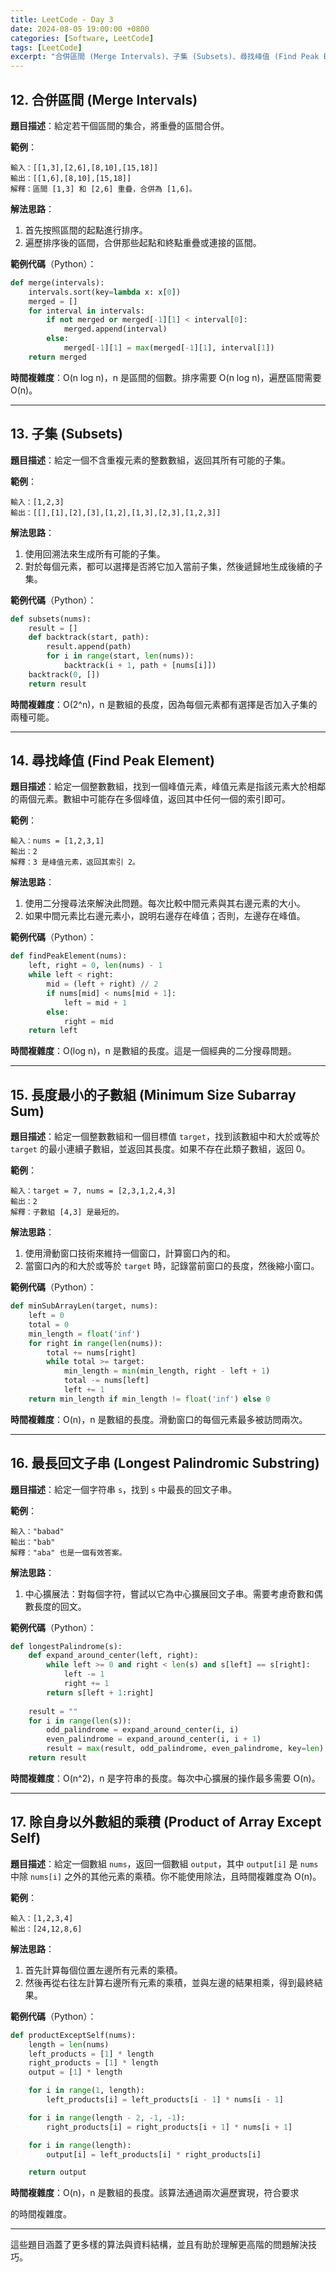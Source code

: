 ```yaml
---
title: LeetCode - Day 3
date: 2024-08-05 19:00:00 +0800
categories: [Software, LeetCode]
tags: [LeetCode] 
excerpt: "合併區間 (Merge Intervals)、子集 (Subsets)、尋找峰值 (Find Peak Element)、長度最小的子數組 (Minimum Size Subarray Sum)、最長回文子串 (Longest Palindromic Substring)、除自身以外數組的乘積 (Product of Array Except Self)"
---
```


## 12. **合併區間 (Merge Intervals)**
   **題目描述**：給定若干個區間的集合，將重疊的區間合併。

   **範例**：
   ```
   輸入：[[1,3],[2,6],[8,10],[15,18]]
   輸出：[[1,6],[8,10],[15,18]]
   解釋：區間 [1,3] 和 [2,6] 重疊，合併為 [1,6]。
   ```

   **解法思路**：
   1. 首先按照區間的起點進行排序。
   2. 遍歷排序後的區間，合併那些起點和終點重疊或連接的區間。

   **範例代碼**（Python）：
   ```python
   def merge(intervals):
       intervals.sort(key=lambda x: x[0])
       merged = []
       for interval in intervals:
           if not merged or merged[-1][1] < interval[0]:
               merged.append(interval)
           else:
               merged[-1][1] = max(merged[-1][1], interval[1])
       return merged
   ```

   **時間複雜度**：O(n log n)，n 是區間的個數。排序需要 O(n log n)，遍歷區間需要 O(n)。

---

## 13. **子集 (Subsets)**
   **題目描述**：給定一個不含重複元素的整數數組，返回其所有可能的子集。

   **範例**：
   ```
   輸入：[1,2,3]
   輸出：[[],[1],[2],[3],[1,2],[1,3],[2,3],[1,2,3]]
   ```

   **解法思路**：
   1. 使用回溯法來生成所有可能的子集。
   2. 對於每個元素，都可以選擇是否將它加入當前子集，然後遞歸地生成後續的子集。

   **範例代碼**（Python）：
   ```python
   def subsets(nums):
       result = []
       def backtrack(start, path):
           result.append(path)
           for i in range(start, len(nums)):
               backtrack(i + 1, path + [nums[i]])
       backtrack(0, [])
       return result
   ```

   **時間複雜度**：O(2^n)，n 是數組的長度，因為每個元素都有選擇是否加入子集的兩種可能。

---

## 14. **尋找峰值 (Find Peak Element)**
   **題目描述**：給定一個整數數組，找到一個峰值元素，峰值元素是指該元素大於相鄰的兩個元素。數組中可能存在多個峰值，返回其中任何一個的索引即可。

   **範例**：
   ```
   輸入：nums = [1,2,3,1]
   輸出：2
   解釋：3 是峰值元素，返回其索引 2。
   ```

   **解法思路**：
   1. 使用二分搜尋法來解決此問題。每次比較中間元素與其右邊元素的大小。
   2. 如果中間元素比右邊元素小，說明右邊存在峰值；否則，左邊存在峰值。

   **範例代碼**（Python）：
   ```python
   def findPeakElement(nums):
       left, right = 0, len(nums) - 1
       while left < right:
           mid = (left + right) // 2
           if nums[mid] < nums[mid + 1]:
               left = mid + 1
           else:
               right = mid
       return left
   ```

   **時間複雜度**：O(log n)，n 是數組的長度。這是一個經典的二分搜尋問題。

---

## 15. **長度最小的子數組 (Minimum Size Subarray Sum)**
   **題目描述**：給定一個整數數組和一個目標值 `target`，找到該數組中和大於或等於 `target` 的最小連續子數組，並返回其長度。如果不存在此類子數組，返回 0。

   **範例**：
   ```
   輸入：target = 7, nums = [2,3,1,2,4,3]
   輸出：2
   解釋：子數組 [4,3] 是最短的。
   ```

   **解法思路**：
   1. 使用滑動窗口技術來維持一個窗口，計算窗口內的和。
   2. 當窗口內的和大於或等於 `target` 時，記錄當前窗口的長度，然後縮小窗口。

   **範例代碼**（Python）：
   ```python
   def minSubArrayLen(target, nums):
       left = 0
       total = 0
       min_length = float('inf')
       for right in range(len(nums)):
           total += nums[right]
           while total >= target:
               min_length = min(min_length, right - left + 1)
               total -= nums[left]
               left += 1
       return min_length if min_length != float('inf') else 0
   ```

   **時間複雜度**：O(n)，n 是數組的長度。滑動窗口的每個元素最多被訪問兩次。

---

## 16. **最長回文子串 (Longest Palindromic Substring)**
   **題目描述**：給定一個字符串 `s`，找到 `s` 中最長的回文子串。

   **範例**：
   ```
   輸入："babad"
   輸出："bab"
   解釋："aba" 也是一個有效答案。
   ```

   **解法思路**：
   1. 中心擴展法：對每個字符，嘗試以它為中心擴展回文子串。需要考慮奇數和偶數長度的回文。
   
   **範例代碼**（Python）：
   ```python
   def longestPalindrome(s):
       def expand_around_center(left, right):
           while left >= 0 and right < len(s) and s[left] == s[right]:
               left -= 1
               right += 1
           return s[left + 1:right]
       
       result = ""
       for i in range(len(s)):
           odd_palindrome = expand_around_center(i, i)
           even_palindrome = expand_around_center(i, i + 1)
           result = max(result, odd_palindrome, even_palindrome, key=len)
       return result
   ```

   **時間複雜度**：O(n^2)，n 是字符串的長度。每次中心擴展的操作最多需要 O(n)。

---

## 17. **除自身以外數組的乘積 (Product of Array Except Self)**
   **題目描述**：給定一個數組 `nums`，返回一個數組 `output`，其中 `output[i]` 是 `nums` 中除 `nums[i]` 之外的其他元素的乘積。你不能使用除法，且時間複雜度為 O(n)。

   **範例**：
   ```
   輸入：[1,2,3,4]
   輸出：[24,12,8,6]
   ```

   **解法思路**：
   1. 首先計算每個位置左邊所有元素的乘積。
   2. 然後再從右往左計算右邊所有元素的乘積，並與左邊的結果相乘，得到最終結果。

   **範例代碼**（Python）：
   ```python
   def productExceptSelf(nums):
       length = len(nums)
       left_products = [1] * length
       right_products = [1] * length
       output = [1] * length

       for i in range(1, length):
           left_products[i] = left_products[i - 1] * nums[i - 1]

       for i in range(length - 2, -1, -1):
           right_products[i] = right_products[i + 1] * nums[i + 1]

       for i in range(length):
           output[i] = left_products[i] * right_products[i]

       return output
   ```

   **時間複雜度**：O(n)，n 是數組的長度。該算法通過兩次遍歷實現，符合要求

的時間複雜度。

---

這些題目涵蓋了更多樣的算法與資料結構，並且有助於理解更高階的問題解決技巧。
